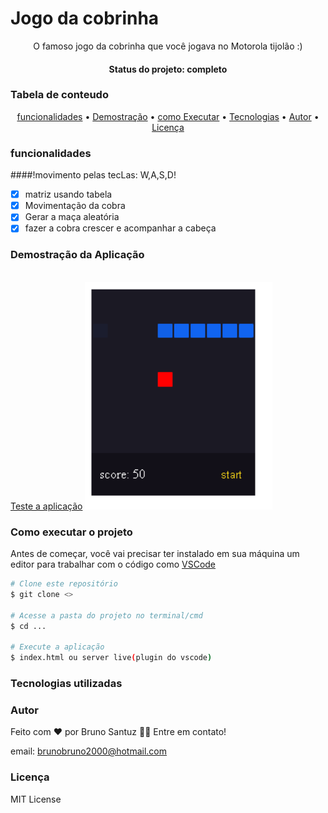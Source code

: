 # Jogo da cobrinha
<p align="center">O famoso jogo da cobrinha que você jogava no Motorola tijolão :)</p>
<h4 align="center"> Status do projeto: completo</h4>

### Tabela de conteudo

<p align="center">
<a href="#funcionalidades">funcionalidades</a> • 
<a href="#Demostração-da-Aplicação">Demostração</a> • 
<a href="#Como-executar-o-projeto">como Executar</a> • 
<a href="#Tecnologias-utilizadas">Tecnologias</a> •   
<a href="#autor">Autor</a> •
<a href="#licenc-a">Licença</a> 
</p>

### funcionalidades

####!movimento pelas tecLas: W,A,S,D!

- [x] matriz usando tabela
- [x] Movimentação da cobra
- [x] Gerar a maça aleatória
- [x] fazer a cobra crescer e acompanhar a cabeça

### Demostração da Aplicação
<br>
<a href="https://bsantuz.github.io/snake-game/">Teste a aplicação<a>
<img src="s-web.png" width="300">

### Como executar o projeto
Antes de começar, você vai precisar ter instalado em sua máquina um editor para trabalhar com o código como [VSCode](https://code.visualstudio.com/)

```bash
# Clone este repositório
$ git clone <>

# Acesse a pasta do projeto no terminal/cmd
$ cd ...

# Execute a aplicação 
$ index.html ou server live(plugin do vscode)

```
         

### Tecnologias utilizadas


### Autor
Feito com ❤️ por Bruno Santuz 👋🏽 Entre em contato!

email: brunobruno2000@hotmail.com

### Licença
MIT License
